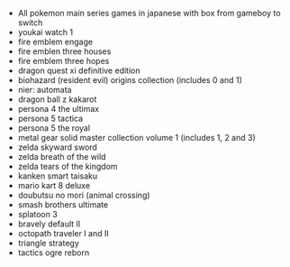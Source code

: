 - All pokemon main series games in japanese with box from gameboy to switch
- youkai watch 1
- fire emblem engage
- fire emblen three houses
- fire emblem three hopes
- dragon quest xi definitive edition
- biohazard (resident evil) origins collection (includes 0 and 1)
- nier: automata
- dragon ball z kakarot
- persona 4 the ultimax
- persona 5 tactica
- persona 5 the royal
- metal gear solid master collection volume 1 (includes 1, 2 and 3)
- zelda skyward sword
- zelda breath of the wild
- zelda tears of the kingdom
- kanken smart taisaku
- mario kart 8 deluxe
- doubutsu no mori (animal crossing)
- smash brothers ultimate
- splatoon 3
- bravely default II
- octopath traveler I and II
- triangle strategy
- tactics ogre reborn
